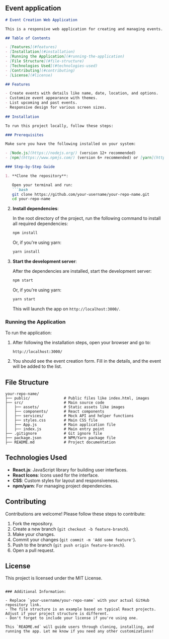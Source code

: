 ## Event application

```markdown
# Event Creation Web Application

This is a responsive web application for creating and managing events. The project is built using **React.js** and includes features like event form submission, event listings, and theme customization.

## Table of Contents

- [Features](#features)
- [Installation](#installation)
- [Running the Application](#running-the-application)
- [File Structure](#file-structure)
- [Technologies Used](#technologies-used)
- [Contributing](#contributing)
- [License](#license)

## Features

- Create events with details like name, date, location, and options.
- Customize event appearance with themes.
- List upcoming and past events.
- Responsive design for various screen sizes.
  
## Installation

To run this project locally, follow these steps:

### Prerequisites

Make sure you have the following installed on your system:

- [Node.js](https://nodejs.org/) (version 12+ recommended)
- [npm](https://www.npmjs.com/) (version 6+ recommended) or [yarn](https://yarnpkg.com/)

### Step-by-Step Guide

1. **Clone the repository**:

   Open your terminal and run:
   ```bash
   git clone https://github.com/your-username/your-repo-name.git
   cd your-repo-name
   ```

2. **Install dependencies**:

   In the root directory of the project, run the following command to install all required dependencies:
   ```bash
   npm install
   ```

   Or, if you're using yarn:
   ```bash
   yarn install
   ```

3. **Start the development server**:

   After the dependencies are installed, start the development server:
   ```bash
   npm start
   ```

   Or, if you're using yarn:
   ```bash
   yarn start
   ```

   This will launch the app on `http://localhost:3000/`.

### Running the Application

To run the application:

1. After following the installation steps, open your browser and go to:

   ```
   http://localhost:3000/
   ```

2. You should see the event creation form. Fill in the details, and the event will be added to the list.

## File Structure

```
your-repo-name/
├── public/               # Public files like index.html, images
├── src/                  # Main source code
│   ├── assets/           # Static assets like images
│   ├── components/       # React components
│   ├── services/         # Mock API and helper functions
│   ├── styles.css        # Main CSS file
│   ├── App.js            # Main application file
│   ├── index.js          # Main entry point
├── .gitignore            # Git ignore file
├── package.json          # NPM/Yarn package file
├── README.md             # Project documentation
```

## Technologies Used

- **React.js**: JavaScript library for building user interfaces.
- **React Icons**: Icons used for the interface.
- **CSS**: Custom styles for layout and responsiveness.
- **npm/yarn**: For managing project dependencies.

## Contributing

Contributions are welcome! Please follow these steps to contribute:

1. Fork the repository.
2. Create a new branch (`git checkout -b feature-branch`).
3. Make your changes.
4. Commit your changes (`git commit -m 'Add some feature'`).
5. Push to the branch (`git push origin feature-branch`).
6. Open a pull request.

## License

This project is licensed under the MIT License.
```

### Additional Information:

- Replace `your-username/your-repo-name` with your actual GitHub repository link.
- The file structure is an example based on typical React projects. Adjust if your project structure is different.
- Don't forget to include your license if you're using one.

This `README.md` will guide users through cloning, installing, and running the app. Let me know if you need any other customizations!
